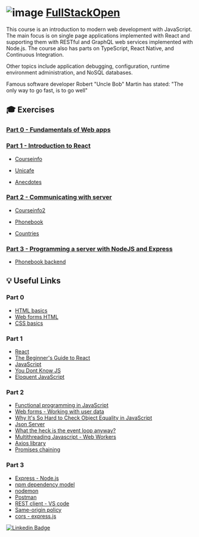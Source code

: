 # ![image](https://user-images.githubusercontent.com/117537010/214686194-e817d4d8-efc9-4679-8db9-56795ed2081c.png) [FullStackOpen](https://fullstackopen.com/)
This course is an introduction to modern web development with JavaScript. The main focus is on single page applications implemented with React and supporting them with RESTful and GraphQL web services implemented with Node.js. The course also has parts on TypeScript, React Native, and Continuous Integration.

Other topics include application debugging, configuration, runtime environment administration, and NoSQL databases.

Famous software developer Robert "Uncle Bob" Martin has stated: "The only way to go fast, is to go well"
## :mortar_board: Exercises
### [Part 0 - Fundamentals of Web apps](https://github.com/antoniolopez7217/FullStackOpen/tree/main/part0)


### [Part 1 - Introduction to React](https://github.com/antoniolopez7217/FullStackOpen/tree/main/part1)
- [Courseinfo](https://github.com/antoniolopez7217/FullStackOpen/tree/main/part1/courseinfo)

- [Unicafe](https://github.com/antoniolopez7217/FullStackOpen/tree/main/part1/unicafe)

- [Anecdotes](https://github.com/antoniolopez7217/FullStackOpen/tree/main/part1/anecdotes)

### [Part 2 - Communicating with server](https://github.com/antoniolopez7217/FullStackOpen/tree/main/part2)
- [Courseinfo2](https://github.com/antoniolopez7217/FullStackOpen/tree/main/part2/courseinfo2)

- [Phonebook](https://github.com/antoniolopez7217/FullStackOpen/tree/main/part2/phonebook)

- [Countries](https://github.com/antoniolopez7217/FullStackOpen/tree/main/part2/countries)

### [Part 3 - Programming a server with NodeJS and Express](https://github.com/antoniolopez7217/FullStackOpen/tree/main/part3)
- [Phonebook backend](https://github.com/antoniolopez7217/FullStackOpen/tree/main/part3/phonebook_backend)

## :bulb: Useful Links

### Part 0
- [HTML basics](https://developer.mozilla.org/en-US/docs/Learn/Getting_started_with_the_web/HTML_basics)
- [Web forms HTML](https://developer.mozilla.org/en-US/docs/Learn/Forms/Your_first_form)
- [CSS basics](https://developer.mozilla.org/en-US/docs/Learn/Getting_started_with_the_web/CSS_basics)

### Part 1
- [React](https://reactjs.org/docs/getting-started.html)
- [The Beginner's Guide to React](https://egghead.io/courses/the-beginner-s-guide-to-react)
- [JavaScript](https://developer.mozilla.org/en-US/docs/Web/JavaScript/Language_Overview)
- [You Dont Know JS](https://github.com/getify/You-Dont-Know-JS)
- [Eloquent JavaScript](https://eloquentjavascript.net/)

### Part 2
- [Functional programming in JavaScript](https://www.youtube.com/playlist?list=PL0zVEGEvSaeEd9hlmCXrk5yUyqUag-n84)
- [Web forms - Working with user data](https://developer.mozilla.org/en-US/docs/Learn/Forms)
- [Why It's So Hard to Check Object Equality in JavaScript](https://www.joshbritz.co/posts/why-its-so-hard-to-check-object-equality/)
- [Json Server](https://github.com/typicode/json-server)
- [What the heck is the event loop anyway?](https://www.youtube.com/watch?v=8aGhZQkoFbQ&ab_channel=JSConf)
- [Multithreading Javascript - Web Workers](https://medium.com/techtrument/multithreading-javascript-46156179cf9a)
- [Axios library](https://github.com/axios/axios)
- [Promises chaining](https://javascript.info/promise-chaining)

### Part 3
- [Express - Node.js](http://expressjs.com/)
- [npm dependency model](https://lexi-lambda.github.io/blog/2016/08/24/understanding-the-npm-dependency-model/)
- [nodemon](https://github.com/remy/nodemon)
- [Postman](https://www.postman.com/)
- [REST client - VS code](https://marketplace.visualstudio.com/items?itemName=humao.rest-client)
- [Same-origin policy](https://developer.mozilla.org/en-US/docs/Web/Security/Same-origin_policy)
- [cors - express.js](https://github.com/expressjs/cors)

[![Linkedin Badge](https://img.shields.io/badge/-Linkedin-blue?style=flat&logo=Linkedin&logoColor=white)](https://www.linkedin.com/in/antoniolopezchamorro)
